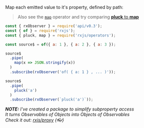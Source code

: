 <!--
name:		
title:		pluck
pageTitle:	pluck — RxJS operator example + marble diagram
desc:		Map each emitted value to it's property, defined by path
docsUrl:	https://rxjs.dev/api/operators/pluck
-->

Map each emitted value to it's property, defined by path:  

> Also see the [`map`](/rxjs/map/) operator and try comparing [**pluck** to **map**](/rxjs/map-vs-pluck/)


```js
const { rxObserver } = require('api/v0.3');
const { of } = require('rxjs');
const { pluck, map } = require('rxjs/operators');

const source$ = of({ a: 1 }, { a: 2 }, { a: 3 });

source$
  .pipe(
    map(x => JSON.stringify(x))
  )
  .subscribe(rxObserver('of( { a: 1 } , ... )'));

source$
  .pipe(
    pluck('a')
  )
  .subscribe(rxObserver(`pluck('a')`));

```

_**NOTE:** I've created a package to simplify subproperty access_    
_It turns Observables of Objects into Objects of Observables_    
_Check it out: [rxjs/proxy](/rxjs/proxy/) {👓}_    